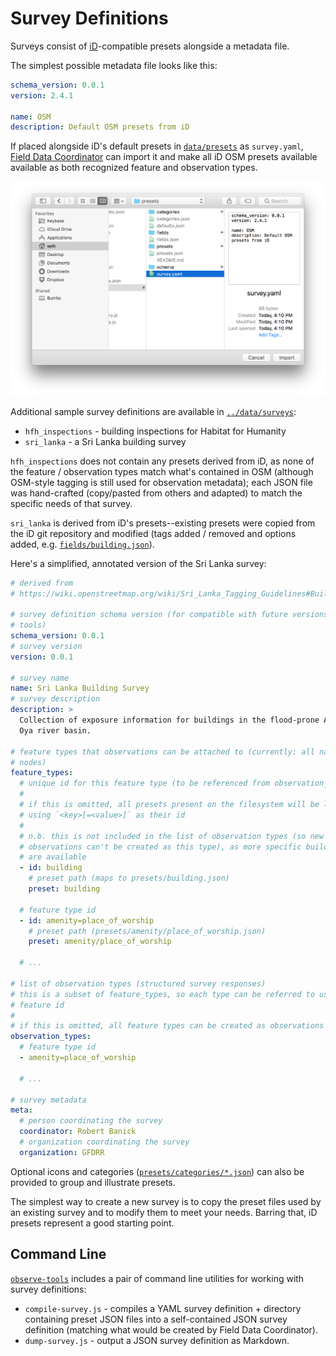 # Survey Definitions

Surveys consist of [iD](https://github.com/openstreetmap/id)-compatible presets
alongside a metadata file.

The simplest possible metadata file looks like this:

```yaml
schema_version: 0.0.1
version: 2.4.1

name: OSM
description: Default OSM presets from iD
```

If placed alongside iD's default presets in
[`data/presets`](https://github.com/openstreetmap/iD/tree/master/data/presets)
as `survey.yaml`, [Field Data
Coordinator](https://github.com/osmlab/field-data-coordinator/) can import it
and make all iD OSM presets available available as both recognized feature and
observation types.

![](import.png)

Additional sample survey definitions are available in [`../data/surveys`](../data/surveys):

* `hfh_inspections` - building inspections for Habitat for Humanity
* `sri_lanka` - a Sri Lanka building survey

`hfh_inspections` does not contain any presets derived from iD, as none of the feature / observation types match what's contained in OSM (although OSM-style tagging is still used for observation metadata); each JSON file was hand-crafted (copy/pasted from others and adapted) to match the specific needs of that survey.

`sri_lanka` is derived from iD's presets--existing presets were copied from the
iD git repository and modified (tags added / removed and options added, e.g.
[`fields/building.json`](../data/surveys/sri_lanka/fields/building.json)).

Here's a simplified, annotated version of the Sri Lanka survey:

```yaml
# derived from
# https://wiki.openstreetmap.org/wiki/Sri_Lanka_Tagging_Guidelines#Building_Characteristics

# survey definition schema version (for compatible with future versions of
# tools)
schema_version: 0.0.1
# survey version
version: 0.0.1

# survey name
name: Sri Lanka Building Survey
# survey description
description: >
  Collection of exposure information for buildings in the flood-prone Attanagalu
  Oya river basin.

# feature types that observations can be attached to (currently: all named
# nodes)
feature_types:
  # unique id for this feature type (to be referenced from observation_types)
  #
  # if this is omitted, all presets present on the filesystem will be loaded,
  # using `<key>[=<value>]` as their id
  #
  # n.b. this is not included in the list of observation types (so new
  # observations can't be created as this type), as more specific building types
  # are available
  - id: building
    # preset path (maps to presets/building.json)
    preset: building

  # feature type id
  - id: amenity=place_of_worship
    # preset path (presets/amenity/place_of_worship.json)
    preset: amenity/place_of_worship

  # ...

# list of observation types (structured survey responses)
# this is a subset of feature_types, so each type can be referred to using a
# feature id
#
# if this is omitted, all feature types can be created as observations
observation_types:
  # feature type id
  - amenity=place_of_worship

  # ...

# survey metadata
meta:
  # person coordinating the survey
  coordinator: Robert Banick
  # organization coordinating the survey
  organization: GFDRR
```

Optional icons and categories
([`presets/categories/*.json`](https://github.com/openstreetmap/iD/tree/master/data/presets/categories))
can also be provided to group and illustrate presets.

The simplest way to create a new survey is to copy the preset files used by an
existing survey and to modify them to meet your needs. Barring that, iD presets
represent a good starting point.

## Command Line

[`observe-tools`](../tools) includes a pair of command line utilities for working with survey definitions:

* `compile-survey.js` - compiles a YAML survey definition + directory containing
  preset JSON files into a self-contained JSON survey definition (matching what
  would be created by Field Data Coordinator).
* `dump-survey.js` - output a JSON survey definition as Markdown.
